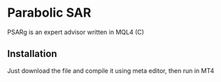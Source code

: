 # Parabolic SAR

PSARg is an expert advisor written in MQL4 (C)

## Installation

Just download the file and compile it using meta editor, then run in MT4

